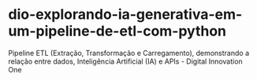 # dio-explorando-ia-generativa-em-um-pipeline-de-etl-com-python
Pipeline ETL (Extração, Transformação e Carregamento), demonstrando a relação entre dados, Inteligência Artificial (IA) e APIs - Digital Innovation One
